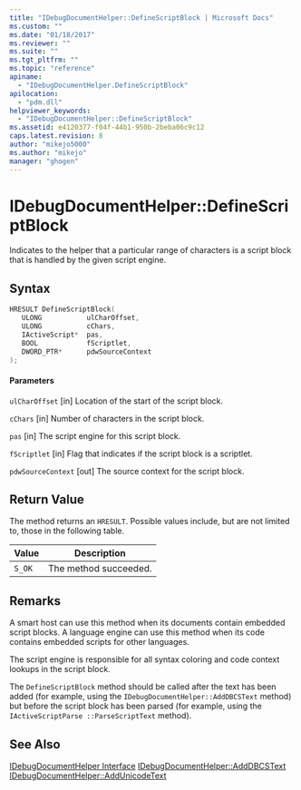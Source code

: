 ```yaml
---
title: "IDebugDocumentHelper::DefineScriptBlock | Microsoft Docs"
ms.custom: ""
ms.date: "01/18/2017"
ms.reviewer: ""
ms.suite: ""
ms.tgt_pltfrm: ""
ms.topic: "reference"
apiname:
  - "IDebugDocumentHelper.DefineScriptBlock"
apilocation:
  - "pdm.dll"
helpviewer_keywords:
  - "IDebugDocumentHelper::DefineScriptBlock"
ms.assetid: e4120377-f04f-44b1-950b-2beba06c9c12
caps.latest.revision: 8
author: "mikejo5000"
ms.author: "mikejo"
manager: "ghogen"
---
```

# IDebugDocumentHelper::DefineScriptBlock
Indicates to the helper that a particular range of characters is a script block that is handled by the given script engine.

## Syntax

```cpp
HRESULT DefineScriptBlock(
   ULONG           ulCharOffset,
   ULONG           cChars,
   IActiveScript*  pas,
   BOOL            fScriptlet,
   DWORD_PTR*      pdwSourceContext
);
```

#### Parameters
 `ulCharOffset`
 [in] Location of the start of the script block.

 `cChars`
 [in] Number of characters in the script block.

 `pas`
 [in] The script engine for this script block.

 `fScriptlet`
 [in] Flag that indicates if the script block is a scriptlet.

 `pdwSourceContext`
 [out] The source context for the script block.

## Return Value
 The method returns an `HRESULT`. Possible values include, but are not limited to, those in the following table.

|Value|Description|
|-----------|-----------------|
|`S_OK`|The method succeeded.|

## Remarks
 A smart host can use this method when its documents contain embedded script blocks. A language engine can use this method when its code contains embedded scripts for other languages.

 The script engine is responsible for all syntax coloring and code context lookups in the script block.

 The `DefineScriptBlock` method should be called after the text has been added (for example, using the `IDebugDocumentHelper::AddDBCSText` method) but before the script block has been parsed (for example, using the `IActiveScriptParse ::ParseScriptText` method).

## See Also
 [IDebugDocumentHelper Interface](../../winscript/reference/idebugdocumenthelper-interface.md)
 [IDebugDocumentHelper::AddDBCSText](../../winscript/reference/idebugdocumenthelper-adddbcstext.md)
 [IDebugDocumentHelper::AddUnicodeText](../../winscript/reference/idebugdocumenthelper-addunicodetext.md)